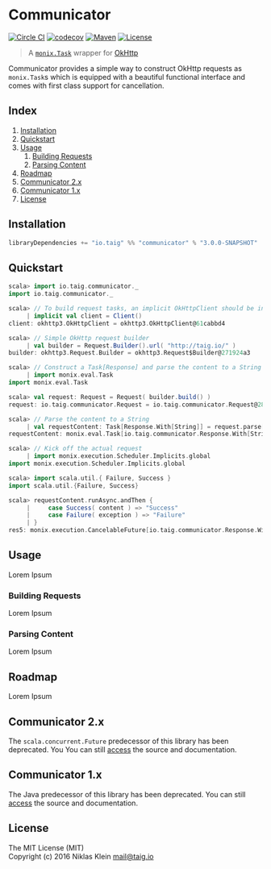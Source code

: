 # Communicator

[![Circle CI](https://circleci.com/gh/Taig/Communicator.svg?style=shield)](https://circleci.com/gh/Taig/Communicator)
[![codecov](https://codecov.io/github/Taig/Communicator/coverage.svg?branch=master)](https://codecov.io/github/Taig/Communicator?branch=master)
[![Maven](https://img.shields.io/maven-central/v/io.taig/communicator_2.11.svg)](http://search.maven.org/#artifactdetails%7Cio.taig%7Ccommunicator_2.11%7C3.0.0%7Cjar)
[![License](https://img.shields.io/badge/license-MIT-blue.svg)](https://raw.githubusercontent.com/Taig/Communicator/master/LICENSE)

> A [`monix.Task`][1] wrapper for [OkHttp][2]

Communicator provides a simple way to construct OkHttp requests as `monix.Task`s which is equipped with a beautiful functional interface and comes with first class support for cancellation.

## Index

1. [Installation](#installation)
2. [Quickstart](#quickstart)
3. [Usage](#usage)
    1. [Building Requests](#building-requests)
    2. [Parsing Content](#parsing-content)
4. [Roadmap](#roadmap)
5. [Communicator 2.x](#communicator-2x)
6. [Communicator 1.x](#communicator-1x)
7. [License](#license)

## Installation

```scala
libraryDependencies += "io.taig" %% "communicator" % "3.0.0-SNAPSHOT"
```

## Quickstart

```scala
scala> import io.taig.communicator._
import io.taig.communicator._

scala> // To build request tasks, an implicit OkHttpClient should be in scope
     | implicit val client = Client()
client: okhttp3.OkHttpClient = okhttp3.OkHttpClient@61cabbd4

scala> // Simple OkHttp request builder
     | val builder = Request.Builder().url( "http://taig.io/" )
builder: okhttp3.Request.Builder = okhttp3.Request$Builder@271924a3

scala> // Construct a Task[Response] and parse the content to a String
     | import monix.eval.Task
import monix.eval.Task

scala> val request: Request = Request( builder.build() )
request: io.taig.communicator.Request = io.taig.communicator.Request@282f0691

scala> // Parse the content to a String
     | val requestContent: Task[Response.With[String]] = request.parse[String]
requestContent: monix.eval.Task[io.taig.communicator.Response.With[String]] = BindAsync(<function3>,<function1>)

scala> // Kick off the actual request
     | import monix.execution.Scheduler.Implicits.global
import monix.execution.Scheduler.Implicits.global

scala> import scala.util.{ Failure, Success }
import scala.util.{Failure, Success}

scala> requestContent.runAsync.andThen {
     |     case Success( content ) => "Success"
     |     case Failure( exception ) => "Failure"
     | }
res5: monix.execution.CancelableFuture[io.taig.communicator.Response.With[String]] = monix.execution.CancelableFuture$Implementation@36e7d70
```

## Usage

Lorem Ipsum

### Building Requests

Lorem Ipsum

### Parsing Content

Lorem Ipsum

## Roadmap

Lorem Ipsum

## Communicator 2.x

The `scala.concurrent.Future` predecessor of this library has been deprecated. You You can still [access][3] the source and documentation.

## Communicator 1.x

The Java predecessor of this library has been deprecated. You can still [access][4] the source and documentation.

## License

The MIT License (MIT)  
Copyright (c) 2016 Niklas Klein <mail@taig.io>

[2]: https://monix.io/
[1]: http://square.github.io/okhttp/
[3]: https://github.com/Taig/Communicator/tree/2.3.2
[4]: https://github.com/Taig/Communicator/tree/f820d08b1cc4d77083e384568ce89223e53ab693
